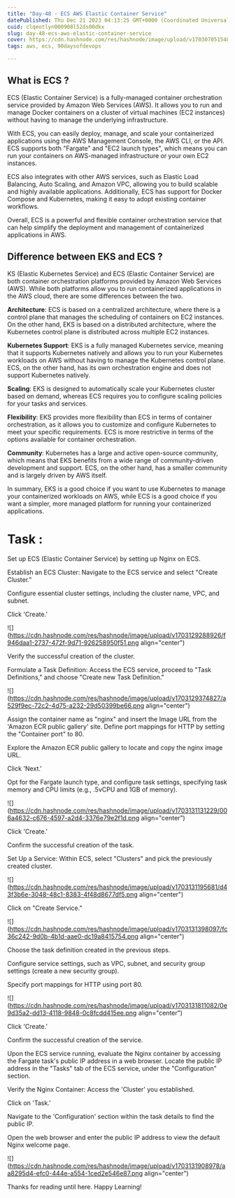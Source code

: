 ```yaml
---
title: "Day-48 - ECS AWS Elastic Container Service"
datePublished: Thu Dec 21 2023 04:13:25 GMT+0000 (Coordinated Universal Time)
cuid: clqeotlyn000908l52ds00dkx
slug: day-48-ecs-aws-elastic-container-service
cover: https://cdn.hashnode.com/res/hashnode/image/upload/v1703070515485/b422384c-f22b-4735-82ce-ad07e8916d6f.png
tags: aws, ecs, 90daysofdevops

---
```


## What is ECS ?

ECS (Elastic Container Service) is a fully-managed container orchestration service provided by Amazon Web Services (AWS). It allows you to run and manage Docker containers on a cluster of virtual machines (EC2 instances) without having to manage the underlying infrastructure.

With ECS, you can easily deploy, manage, and scale your containerized applications using the AWS Management Console, the AWS CLI, or the API. ECS supports both "Fargate" and "EC2 launch types", which means you can run your containers on AWS-managed infrastructure or your own EC2 instances.

ECS also integrates with other AWS services, such as Elastic Load Balancing, Auto Scaling, and Amazon VPC, allowing you to build scalable and highly available applications. Additionally, ECS has support for Docker Compose and Kubernetes, making it easy to adopt existing container workflows.

Overall, ECS is a powerful and flexible container orchestration service that can help simplify the deployment and management of containerized applications in AWS.

## Difference between EKS and ECS ?

KS (Elastic Kubernetes Service) and ECS (Elastic Container Service) are both container orchestration platforms provided by Amazon Web Services (AWS). While both platforms allow you to run containerized applications in the AWS cloud, there are some differences between the two.

**Architecture**: ECS is based on a centralized architecture, where there is a control plane that manages the scheduling of containers on EC2 instances. On the other hand, EKS is based on a distributed architecture, where the Kubernetes control plane is distributed across multiple EC2 instances.

**Kubernetes Support**: EKS is a fully managed Kubernetes service, meaning that it supports Kubernetes natively and allows you to run your Kubernetes workloads on AWS without having to manage the Kubernetes control plane. ECS, on the other hand, has its own orchestration engine and does not support Kubernetes natively.

**Scaling**: EKS is designed to automatically scale your Kubernetes cluster based on demand, whereas ECS requires you to configure scaling policies for your tasks and services.

**Flexibility**: EKS provides more flexibility than ECS in terms of container orchestration, as it allows you to customize and configure Kubernetes to meet your specific requirements. ECS is more restrictive in terms of the options available for container orchestration.

**Community**: Kubernetes has a large and active open-source community, which means that EKS benefits from a wide range of community-driven development and support. ECS, on the other hand, has a smaller community and is largely driven by AWS itself.

In summary, EKS is a good choice if you want to use Kubernetes to manage your containerized workloads on AWS, while ECS is a good choice if you want a simpler, more managed platform for running your containerized applications.

# Task :

Set up ECS (Elastic Container Service) by setting up Nginx on ECS.

Establish an ECS Cluster: Navigate to the ECS service and select "Create Cluster."

Configure essential cluster settings, including the cluster name, VPC, and subnet.

Click 'Create.'

![](https://cdn.hashnode.com/res/hashnode/image/upload/v1703129288926/f946daa1-2737-472f-9d71-926258950f51.png align="center")

Verify the successful creation of the cluster.

Formulate a Task Definition: Access the ECS service, proceed to "Task Definitions," and choose "Create new Task Definition."

![](https://cdn.hashnode.com/res/hashnode/image/upload/v1703129374827/a529f9ec-72c2-4d75-a232-29d50399be66.png align="center")

Assign the container name as "nginx" and insert the Image URL from the 'Amazon ECR public gallery' site. Define port mappings for HTTP by setting the "Container port" to 80.

Explore the Amazon ECR public gallery to locate and copy the nginx image URL.

Click 'Next.'

Opt for the Fargate launch type, and configure task settings, specifying task memory and CPU limits (e.g., .5vCPU and 1GB of memory).

![](https://cdn.hashnode.com/res/hashnode/image/upload/v1703131131229/006a4632-c676-4597-a2d4-3376e79e2f1d.png align="center")

Click 'Create.'

Confirm the successful creation of the task.

Set Up a Service: Within ECS, select "Clusters" and pick the previously created cluster.

![](https://cdn.hashnode.com/res/hashnode/image/upload/v1703131195681/d43f3b6e-3048-48c1-8383-4f48d8677df5.png align="center")

Click on "Create Service."

![](https://cdn.hashnode.com/res/hashnode/image/upload/v1703131398097/fc36c242-9d0b-4b1d-aae0-dc19a8415754.png align="center")

Choose the task definition created in the previous steps.

Configure service settings, such as VPC, subnet, and security group settings (create a new security group).

Specify port mappings for HTTP using port 80.

![](https://cdn.hashnode.com/res/hashnode/image/upload/v1703131811082/0e9d35a2-dd13-4118-9848-0c8fcdd415ee.png align="center")

Click 'Create.'

Confirm the successful creation of the service.

Upon the ECS service running, evaluate the Nginx container by accessing the Fargate task's public IP address in a web browser. Locate the public IP address in the "Tasks" tab of the ECS service, under the "Configuration" section.

Verify the Nginx Container: Access the 'Cluster' you established.

Click on 'Task.'

Navigate to the 'Configuration' section within the task details to find the public IP.

Open the web browser and enter the public IP address to view the default Nginx welcome page.

![](https://cdn.hashnode.com/res/hashnode/image/upload/v1703131908978/aa8295d4-efc0-444e-a554-1ced2e546e87.png align="center")

Thanks for reading until here. Happy Learning!